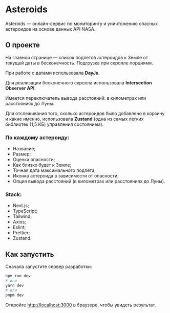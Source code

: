 # Asteroids

Asteroids — онлайн-сервис по мониторингу и уничтожению опасных астероидов на основе данных API NASA.

## О проекте

На главной странице — список подлетов астероидов к Земле от текущей даты в бесконечность. Подгрузка при скролле
порциями.

При работе с датами использовала <strong>DayJs</strong>.

Для реализации бесконечного скролла использовала <strong>Intersection Observer API</strong>.

Имеется переключатель вывода расстояний: в километрах или расстояниях до Луны.

Для отслеживания того, сколько астероидов было добавлено в корзину и какие именно, использовала <strong>Zustand</strong> (одна из самых легких библиотек (1,5 КБ) управления состоянием).

### По каждому астероиду: 
* Название;
* Размер; 
* Оценка опасности; 
* Как близко будет к Земле; 
* Точная дата максимального подлёта;
* Иконка астероида в зависимости от опасности; 
* Опция вывода расстояний (в километрах или расстояниях до Луны).

### Stack:

* Next.js;
* TypeScript;
* Tailwind;
* Axios;
* Eslint;
* Prettier;
* Zustand.

## Как запустить

Сначала запустите сервер разработки:

```bash
npm run dev
# или
yarn dev
# или
pnpm dev
```

Откройте [http://localhost:3000](http://localhost:3000) в браузере, чтобы увидеть результат.
